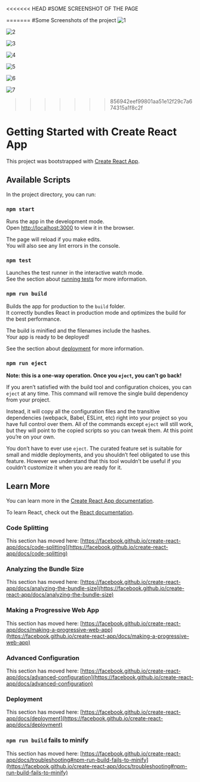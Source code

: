 <<<<<<< HEAD
#SOME SCREENSHOT OF THE PAGE







=======
#Some Screenshots of the project
![1](https://user-images.githubusercontent.com/71402528/106038693-44f81200-60fe-11eb-9e8a-240ee0783597.png)

![2](https://user-images.githubusercontent.com/71402528/106038805-65c06780-60fe-11eb-933e-d4ad3ff98a6d.png)

![3](https://user-images.githubusercontent.com/71402528/106038890-7cff5500-60fe-11eb-81fa-d2d4fcb47a06.png)

![4](https://user-images.githubusercontent.com/71402528/106038960-8e486180-60fe-11eb-8a84-49d97dd3f753.png)

![5](https://user-images.githubusercontent.com/71402528/106039002-9b655080-60fe-11eb-93c3-bc0f38a5ca76.png)

![6](https://user-images.githubusercontent.com/71402528/106039070-acae5d00-60fe-11eb-8df4-34ba38edaa3f.png)

![7](https://user-images.githubusercontent.com/71402528/106039111-bb950f80-60fe-11eb-9c24-477ccf8d4584.png)
>>>>>>> 856942eef99801aa51e12f29c7a674315a1f8c2f



# Getting Started with Create React App

This project was bootstrapped with [Create React App](https://github.com/facebook/create-react-app).

## Available Scripts

In the project directory, you can run:

### `npm start`

Runs the app in the development mode.\
Open [http://localhost:3000](http://localhost:3000) to view it in the browser.

The page will reload if you make edits.\
You will also see any lint errors in the console.

### `npm test`

Launches the test runner in the interactive watch mode.\
See the section about [running tests](https://facebook.github.io/create-react-app/docs/running-tests) for more information.

### `npm run build`

Builds the app for production to the `build` folder.\
It correctly bundles React in production mode and optimizes the build for the best performance.

The build is minified and the filenames include the hashes.\
Your app is ready to be deployed!

See the section about [deployment](https://facebook.github.io/create-react-app/docs/deployment) for more information.

### `npm run eject`

**Note: this is a one-way operation. Once you `eject`, you can’t go back!**

If you aren’t satisfied with the build tool and configuration choices, you can `eject` at any time. This command will remove the single build dependency from your project.

Instead, it will copy all the configuration files and the transitive dependencies (webpack, Babel, ESLint, etc) right into your project so you have full control over them. All of the commands except `eject` will still work, but they will point to the copied scripts so you can tweak them. At this point you’re on your own.

You don’t have to ever use `eject`. The curated feature set is suitable for small and middle deployments, and you shouldn’t feel obligated to use this feature. However we understand that this tool wouldn’t be useful if you couldn’t customize it when you are ready for it.

## Learn More

You can learn more in the [Create React App documentation](https://facebook.github.io/create-react-app/docs/getting-started).

To learn React, check out the [React documentation](https://reactjs.org/).

### Code Splitting

This section has moved here: [https://facebook.github.io/create-react-app/docs/code-splitting](https://facebook.github.io/create-react-app/docs/code-splitting)

### Analyzing the Bundle Size

This section has moved here: [https://facebook.github.io/create-react-app/docs/analyzing-the-bundle-size](https://facebook.github.io/create-react-app/docs/analyzing-the-bundle-size)

### Making a Progressive Web App

This section has moved here: [https://facebook.github.io/create-react-app/docs/making-a-progressive-web-app](https://facebook.github.io/create-react-app/docs/making-a-progressive-web-app)

### Advanced Configuration

This section has moved here: [https://facebook.github.io/create-react-app/docs/advanced-configuration](https://facebook.github.io/create-react-app/docs/advanced-configuration)

### Deployment

This section has moved here: [https://facebook.github.io/create-react-app/docs/deployment](https://facebook.github.io/create-react-app/docs/deployment)

### `npm run build` fails to minify

This section has moved here: [https://facebook.github.io/create-react-app/docs/troubleshooting#npm-run-build-fails-to-minify](https://facebook.github.io/create-react-app/docs/troubleshooting#npm-run-build-fails-to-minify)
